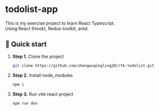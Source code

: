 # todolist-app

This is my exercise project to learn React Typescript.  
Using React (Hook), Redux-toolkit, antd.

## 🚀 Quick start

1.  **Step 1.**
    Clone the project
    ```sh
    git clone https://github.com/zhengwuqingling28/rtk-todolist.git
    ```
1.  **Step 2.**
    Install node_modules
    ```sh
    npm i
    ```
1.  **Step 3.**
    Run vite react project
    ```sh
    npm run dev
    ```
